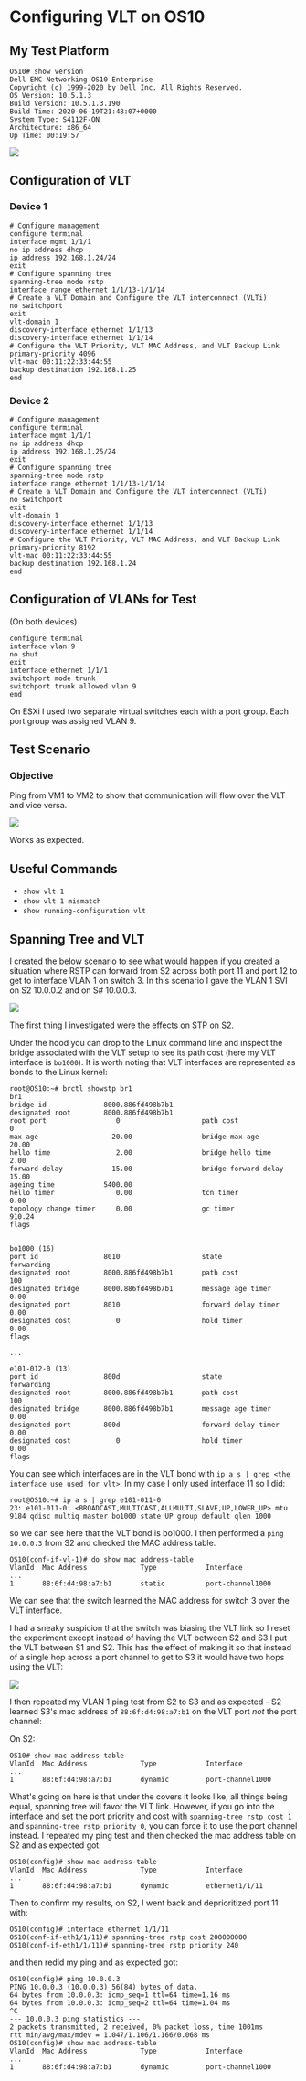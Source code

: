 # Configuring VLT on OS10

## My Test Platform

    OS10# show version
    Dell EMC Networking OS10 Enterprise
    Copyright (c) 1999-2020 by Dell Inc. All Rights Reserved.
    OS Version: 10.5.1.3
    Build Version: 10.5.1.3.190
    Build Time: 2020-06-19T21:48:07+0000
    System Type: S4112F-ON
    Architecture: x86_64
    Up Time: 00:19:57

![](images/diagram.jpg)
    
## Configuration of VLT

### Device 1

    # Configure management
    configure terminal
    interface mgmt 1/1/1
    no ip address dhcp
    ip address 192.168.1.24/24
    exit
    # Configure spanning tree
    spanning-tree mode rstp
    interface range ethernet 1/1/13-1/1/14
    # Create a VLT Domain and Configure the VLT interconnect (VLTi)
    no switchport
    exit
    vlt-domain 1
    discovery-interface ethernet 1/1/13
    discovery-interface ethernet 1/1/14
    # Configure the VLT Priority, VLT MAC Address, and VLT Backup Link
    primary-priority 4096
    vlt-mac 00:11:22:33:44:55
    backup destination 192.168.1.25
    end

### Device 2

    # Configure management
    configure terminal
    interface mgmt 1/1/1
    no ip address dhcp
    ip address 192.168.1.25/24
    exit
    # Configure spanning tree
    spanning-tree mode rstp
    interface range ethernet 1/1/13-1/1/14
    # Create a VLT Domain and Configure the VLT interconnect (VLTi)
    no switchport
    exit
    vlt-domain 1
    discovery-interface ethernet 1/1/13
    discovery-interface ethernet 1/1/14
    # Configure the VLT Priority, VLT MAC Address, and VLT Backup Link
    primary-priority 8192
    vlt-mac 00:11:22:33:44:55
    backup destination 192.168.1.24
    end

## Configuration of VLANs for Test

(On both devices)

    configure terminal
    interface vlan 9
    no shut
    exit
    interface ethernet 1/1/1
    switchport mode trunk
    switchport trunk allowed vlan 9
    end

On ESXi I used two separate virtual switches each with a port group. Each port group was assigned VLAN 9.

## Test Scenario

### Objective

Ping from VM1 to VM2 to show that communication will flow over the VLT and vice versa.

![](images/working.PNG)

Works as expected.

## Useful Commands

- `show vlt 1`
- `show vlt 1 mismatch`
- `show running-configuration vlt`

## Spanning Tree and VLT

I created the below scenario to see what would happen if you created a situation where RSTP can forward from S2 across both port 11 and port 12 to get to interface VLAN 1 on switch 3. In this scenario I gave the VLAN 1 SVI on S2 10.0.0.2 and on S# 10.0.0.3. 

![](images/2021-07-28-18-25-22.png)

The first thing I investigated were the effects on STP on S2.

Under the hood you can drop to the Linux command line and inspect the bridge associated with the VLT setup to see its path cost (here my VLT interface is `bo1000`). It is worth noting that VLT interfaces are represented as bonds to the Linux kernel:

    root@OS10:~# brctl showstp br1
    br1
    bridge id              8000.886fd498b7b1
    designated root        8000.886fd498b7b1
    root port                 0                    path cost                  0
    max age                  20.00                 bridge max age            20.00
    hello time                2.00                 bridge hello time          2.00
    forward delay            15.00                 bridge forward delay      15.00
    ageing time            5400.00
    hello timer               0.00                 tcn timer                  0.00
    topology change timer     0.00                 gc timer                 910.24
    flags


    bo1000 (16)
    port id                8010                    state                forwarding
    designated root        8000.886fd498b7b1       path cost                100
    designated bridge      8000.886fd498b7b1       message age timer          0.00
    designated port        8010                    forward delay timer        0.00
    designated cost           0                    hold timer                 0.00
    flags

    ...

    e101-012-0 (13)
    port id                800d                    state                forwarding
    designated root        8000.886fd498b7b1       path cost                100
    designated bridge      8000.886fd498b7b1       message age timer          0.00
    designated port        800d                    forward delay timer        0.00
    designated cost           0                    hold timer                 0.00
    flags



You can see which interfaces are in the VLT bond with `ip a s | grep <the interface use used for vlt>`. In my case I only used interface 11 so I did:

    root@OS10:~# ip a s | grep e101-011-0
    23: e101-011-0: <BROADCAST,MULTICAST,ALLMULTI,SLAVE,UP,LOWER_UP> mtu 9184 qdisc multiq master bo1000 state UP group default qlen 1000

so we can see here that the VLT bond is bo1000. I then performed a `ping 10.0.0.3` from S2 and checked the MAC address table.

    OS10(conf-if-vl-1)# do show mac address-table
    VlanId  Mac Address             Type            Interface
    ...
    1       88:6f:d4:98:a7:b1       static          port-channel1000

We can see that the switch learned the MAC address for switch 3 over the VLT interface.

I had a sneaky suspicion that the switch was biasing the VLT link so I reset the experiment except instead of having the VLT between S2 and S3 I put the VLT between S1 and S2. This has the effect of making it so that instead of a single hop across a port channel to get to S3 it would have two hops using the VLT:

![](images/2021-07-28-18-59-15.png)

I then repeated my VLAN 1 ping test from S2 to S3 and as expected - S2 learned S3's mac address of `88:6f:d4:98:a7:b1` on the VLT port *not* the port channel:

On S2:

    OS10# show mac address-table
    VlanId  Mac Address             Type            Interface
    ...
    1       88:6f:d4:98:a7:b1       dynamic         port-channel1000

What's going on here is that under the covers it looks like, all things being equal, spanning tree will favor the VLT link. However, if you go into the interface and set the port priority and cost with `spanning-tree rstp cost 1` and `spanning-tree rstp priority 0`, you can force it to use the port channel instead. I repeated my ping test and then checked the mac address table on S2 and as expected got:

    OS10(config)# show mac address-table
    VlanId  Mac Address             Type            Interface
    ...
    1       88:6f:d4:98:a7:b1       dynamic         ethernet1/1/11

Then to confirm my results, on S2, I went back and deprioritized port 11 with:

    OS10(config)# interface ethernet 1/1/11
    OS10(conf-if-eth1/1/11)# spanning-tree rstp cost 200000000
    OS10(conf-if-eth1/1/11)# spanning-tree rstp priority 240

and then redid my ping and as expected got:

    OS10(config)# ping 10.0.0.3
    PING 10.0.0.3 (10.0.0.3) 56(84) bytes of data.
    64 bytes from 10.0.0.3: icmp_seq=1 ttl=64 time=1.16 ms
    64 bytes from 10.0.0.3: icmp_seq=2 ttl=64 time=1.04 ms
    ^C
    --- 10.0.0.3 ping statistics ---
    2 packets transmitted, 2 received, 0% packet loss, time 1001ms
    rtt min/avg/max/mdev = 1.047/1.106/1.166/0.068 ms
    OS10(config)# show mac address-table
    VlanId  Mac Address             Type            Interface
    ...
    1       88:6f:d4:98:a7:b1       dynamic         port-channel1000